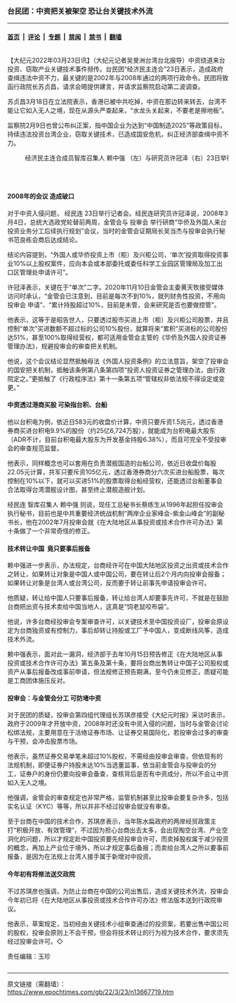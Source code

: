 ### 台民团：中资把关被架空 恐让台关键技术外流

---

#### [首页](../../../..?n13667719) &nbsp;|&nbsp; [评论](../../../../../epoch-comment?n13667719) &nbsp;|&nbsp; [专题](../../../../../epoch-special?n13667719) &nbsp;|&nbsp; [禁闻](../../../../../epoch-news?n13667719) &nbsp;|&nbsp; [禁书](../../../../../books?n13667719) &nbsp;|&nbsp; [翻墙](https://github.com/gfw-breaker/nogfw/blob/master/README.md?n13667719)


<div class="column" id="artbody" itemprop="articleBody">
 <!-- article content begin -->
 <p>
  【大纪元2022年03月23日讯】（大纪元记者吴旻洲台湾台北报导）中资绕道来台投资、窃取产业关键技术事件频传。台民团“经济民主连合”23日表示，造成政府查缉违法中资不力，最关键的是2002年与2008年通过的两项行政命令。民团将致函行政院长苏贞昌，请求会晤提供建言，并请求监察院启动第二波调查。
 </p>
 <p>
  苏贞昌3月18日在立法院表示，香港已被中共吃掉，中资在那边转来转去，台湾不能让它如入无人之境，现在从源头严查起来，“水龙头关起来，不要老是擦地板”。
 </p>
 <p>
  监察院2月9日也曾公布纠正案，指中国企业为达到“中国制造2025”等政策目标，持续违法投资台湾企业，窃取关键技术，已造成国安危机，纠正经济部查缉中资不力。
 </p>
 <figure aria-describedby="caption-attachment-13667721" class="wp-caption aligncenter" id="attachment_13667721" style="width: 600px">
  <ok href="https://i.epochtimes.com/assets/uploads/2022/03/id13667721-546429.jpg" target="_blank">
   <img alt="" class="size-large wp-image-13667721" src="https://i.epochtimes.com/assets/uploads/2022/03/id13667721-546429-600x415.jpg"/>
  </ok>
  <br/><figcaption class="wp-caption-text" id="caption-attachment-13667721">
   经济民主连合成员智库召集人
   <ok href="https://www.epochtimes.com/gb/tag/%E8%B5%96%E4%B8%AD%E5%BC%BA.html">
    赖中强
   </ok>
   （左）与研究员许冠泽（右）23日举行记者会。（中央社）
  </figcaption><br/>
 </figure><br/>
 <h4>
  2008年的会议 造成破口
 </h4>
 <p>
  对于中资入侵问题，
  <ok href="https://www.epochtimes.com/gb/tag/%E7%BB%8F%E6%B0%91%E8%BF%9E.html">
   经民连
  </ok>
  23日举行记者会。经民连研究员许冠泽说，2008年3月4日，总统大选政党轮替前两周，金管会与
  <ok href="https://www.epochtimes.com/gb/tag/%E6%8A%95%E5%AE%A1%E4%BC%9A.html">
   投审会
  </ok>
  举行研商“华侨及外国人来台投资业务分工后续执行规划”会议，当时的金管会证期局长吴当杰与投审会执行秘书范良栋会商后达成结论。
 </p>
 <p>
  结论内容提到，“外国人或华侨投资上市（柜）及兴柜公司，‘单次’投资取得投资事业10%以上股权案件，应向本会或本部委托或委任科学工业园区管理局及加工出口区管理处申请许可”。
 </p>
 <p>
  许冠泽表示，关键在于“单次”二字。2020年11月10日金管会主委黄天牧接受媒体访问时承认，“金管会已注意到，目前是每次不到10%，就列财务性投资，不用向
  <ok href="https://www.epochtimes.com/gb/tag/%E6%8A%95%E5%AE%A1%E4%BC%9A.html">
   投审会
  </ok>
  申请”、“累计持股超过10%，目前是未管，会来研究是否也要做控管”。
 </p>
 <p>
  他表示，这等于是昭告世人，只要透过股市买进上市（柜）及兴柜公司股票，并且控制“单次”买进数额不超过标的公司10%股份，就算将来“累积”买进标的公司股份达51%，甚至100%取得经营权，都可适用金管会主管的《华侨及外国人投资证券管理办法》，规避投审会的审查把关机制。
 </p>
 <p>
  他说，这个会议结论显然抵触母法《外国人投资条例》的立法意旨，架空了投审会的国安把关机制，抵触该条例第八条第四项“投资人投资证券之管理办法，由行政院定之。”更抵触了《行政程序法》第十一条第五项“管辖权非依法规不得设定或变更。”
 </p>
 <h4>
  中资透过港商买股 可染指台积、台船
 </h4>
 <p>
  他以台积电为例，依近日583元的收盘价计算，中资只要斥资1.5兆元，透过香港券商买进台积电9.9%的股份（约25亿6,724万股），就能成为台积电最大股东（ADR不计，目前台积电最大股东为开发基金持股6.38%），而且可完全不受投审会的审查规范监督。
 </p>
 <p>
  他表示，同样概念也可以套用在负责潜舰国造的台船公司，依近日收盘价每股22.05元计算，共军只要斥资105亿元，透过香港券商分六次买进台船股票，每次控制在10%以下，就可以买进51%的股票取得台船经营权，还能透过台船董事会合法取得台湾潜舰设计图，甚至终止潜舰造舰计划。
 </p>
 <p>
  <ok href="https://www.epochtimes.com/gb/tag/%E7%BB%8F%E6%B0%91%E8%BF%9E.html">
   经民连
  </ok>
  智库召集人
  <ok href="https://www.epochtimes.com/gb/tag/%E8%B5%96%E4%B8%AD%E5%BC%BA.html">
   赖中强
  </ok>
  则说，现任工总秘书长蔡练生从1996年起担任投审会执行秘书，目前也是中共重要经济统战机制“两岸企业家峰会-紫金山峰会”的副秘书长，他在2002年7月投审会就《在大陆地区从事投资或技术合作许可办法》第十条做了一个非常奇怪的修正。
 </p>
 <h4>
  技术转让中国  竟只要事后报备
 </h4>
 <p>
  赖中强进一步表示，办法规定，台商经许可在中国大陆地区投资之出资或技术合作之转让，如果转让对象是中国人或中国公司，要在转让后2个月内向投审会报备；如果转让对象是台湾人或台湾公司，反而要于转让前事先申请投审会许可。
 </p>
 <p>
  他质疑，转让给中国人只要事后报备，转让给台湾人却要事先许可，不就是在鼓励台商把出资与技术卖给中国当地人，这真是“饲老鼠咬布袋”。
 </p>
 <p>
  他说，许多台商经投审会专案审查许可，以关键技术至中国投资设厂，投审会原设定为台商独资或有控制力，事后却转让持股或工厂予中国人，变成断线风筝，造成技术外流。
 </p>
 <p>
  赖中强表示，面对此一漏洞，经济部于去年10月15日预告修正《在大陆地区从事投资或技术合作许可办法》第五条及第十条，要将台商出售转让中国子公司股权或资产从事后报备改成事前申请，但法规修正预告期满，至今仍未见修正，质疑可能是工商团体施压反对。
 </p>
 <h4>
  投审会：与金管会分工 可防堵中资
 </h4>
 <p>
  对于民团的质疑，投审会第四组代理组长苏琪彦接受《大纪元时报》采访时表示，政府于2009年才开放中资，2008年时还没有中资入侵的问题，当时与金管会讨论松绑法规，主要用意在于活络证券市场、让证券交易国际化，若投审会过多的审查与干预，会冲击股票市场。
 </p>
 <p>
  他表示，虽然证券交易单笔未超过10%股权，不需经由投审会审查，但依现有的法规机制，即便证券户持股未达10%当选董监事，依当前金管会与投审会的分工，证券户的身份仍要向投审会备查，查核背后是否有中资成分，所以不会让中资如入无人之境。
 </p>
 <p>
  他强调，金管会的审查规定也非常严格，监管机制甚至比投审会要复杂许多，包括实名认证（KYC）等等，所以并非不经过投审会就没有审查。
 </p>
 <p>
  至于台商在中国的技术合作，苏琪彦表示，当年陈水扁政府的两岸经贸政策主打“积极开放、有效管理”，不过因为担心台商出去太多，会出现掏空台湾、产业空洞化的问题，所以才规定赴中国投资要先经投审会许可，而卖掉股权属于减少投资的概念，再加上产业位于境外，所以才规定事后备报；而卖给台湾人之所以要事前报备，是因为在法规上台湾人接手属于新增对中投资。
 </p>
 <h4>
  今年初有将修法送交政院
 </h4>
 <p>
  不过苏琪彦也强调，为防止台商在中国的公司出售后，造成关键技术外流，投审会今年初已将《在大陆地区从事投资或技术合作许可办法》修法版本送到行政院审议。
 </p>
 <p>
  他表示，草案规定，当初经由关键技术小组审查通过的投资案，若要出售中国公司的股权，投审会原则上不会干预，但会将技术转让的行为视为技术合作，要求须先经过投审会许可。◇
 </p>
 <p>
  责任编辑：玉珍
 </p>
 <!-- article content end -->
</div>


---

原文链接（需翻墙）：https://www.epochtimes.com/gb/22/3/23/n13667719.htm